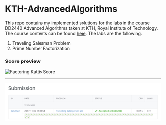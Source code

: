 # KTH-AdvancedAlgorithms

This repo contains my implemented solutions for the labs in the course DD2440 Advanced Algorithms taken at KTH, Royal Institute of Technology. The course contents can be found [here](https://www.kth.se/student/kurser/kurs/DD2440?l=en). The labs are the following.

1. Traveling Salesman Problem
2. Prime Number Factorization

### Score preview

![Factoring Kattis Score](docs/kattis-factoring.jpeg.jpeg)

---

![TSP Kattis Score](docs/kattis-tsp.jpeg)